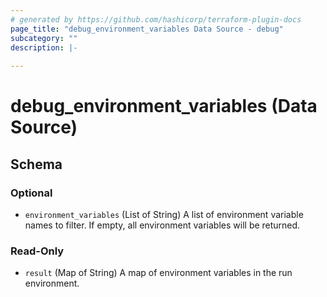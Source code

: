 ```yaml
---
# generated by https://github.com/hashicorp/terraform-plugin-docs
page_title: "debug_environment_variables Data Source - debug"
subcategory: ""
description: |-
  
---
```


# debug_environment_variables (Data Source)





<!-- schema generated by tfplugindocs -->
## Schema

### Optional

- `environment_variables` (List of String) A list of environment variable names to filter. If empty, all environment variables will be returned.

### Read-Only

- `result` (Map of String) A map of environment variables in the run environment.
